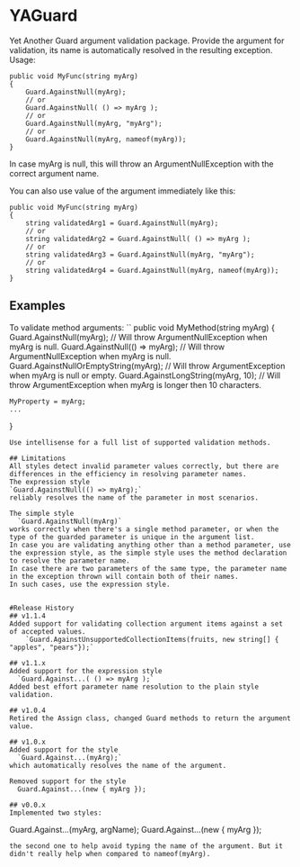 # YAGuard

Yet Another Guard argument validation package.
Provide the argument for validation, its name is automatically resolved in the resulting exception.
Usage:
```
public void MyFunc(string myArg)
{
    Guard.AgainstNull(myArg);
    // or
    Guard.AgainstNull( () => myArg );
    // or
    Guard.AgainstNull(myArg, "myArg");
    // or
    Guard.AgainstNull(myArg, nameof(myArg));
}
```
In case myArg is null, this will throw an ArgumentNullException with the correct argument name.

You can also use value of the argument immediately like this:
```
public void MyFunc(string myArg)
{
    string validatedArg1 = Guard.AgainstNull(myArg);
    // or
    string validatedArg2 = Guard.AgainstNull( () => myArg );
    // or
    string validatedArg3 = Guard.AgainstNull(myArg, "myArg");
    // or
    string validatedArg4 = Guard.AgainstNull(myArg, nameof(myArg));
}
```
## Examples
To validate method arguments:
``
  public void MyMethod(string myArg)
  {
    Guard.AgainstNull(myArg);              // Will throw ArgumentNullException when myArg is null.
    Guard.AgainstNull(() => myArg);        // Will throw ArgumentNullException when myArg is null.
    Guard.AgainstNullOrEmptyString(myArg); // Will throw ArgumentException when myArg is null or empty.
    Guard.AgainstLongString(myArg, 10);    // Will throw ArgumentException when myArg is longer then 10 characters.
    
    MyProperty = myArg;
    ...
  }
```
Use intellisense for a full list of supported validation methods.

## Limitations
All styles detect invalid parameter values correctly, but there are differences in the efficiency in resolving parameter names.
The expression style
`Guard.AgainstNull(() => myArg);`
reliably resolves the name of the parameter in most scenarios.

The simple style
  `Guard.AgainstNull(myArg)`
works correctly when there's a single method parameter, or when the type of the guarded parameter is unique in the argument list.
In case you are validating anything other than a method parameter, use the expression style, as the simple style uses the method declaration to resolve the parameter name.
In case there are two parameters of the same type, the parameter name in the exception thrown will contain both of their names.
In such cases, use the expression style.


#Release History
## v1.1.4
Added support for validating collection argument items against a set of accepted values.
    `Guard.AgainstUnsupportedCollectionItems(fruits, new string[] { "apples", "pears"});`

## v1.1.x
Added support for the expression style
  `Guard.Against...( () => myArg );`
Added best effort parameter name resolution to the plain style validation.

## v1.0.4
Retired the Assign class, changed Guard methods to return the argument value.

## v1.0.x
Added support for the style
  `Guard.Against...(myArg);`
which automatically resolves the name of the argument.

Removed support for the style
  Guard.Against...(new { myArg });

## v0.0.x
Implemented two styles:
```
Guard.Against...(myArg, argName);
Guard.Against...(new { myArg });
```
the second one to help avoid typing the name of the argument. But it didn't really help when compared to nameof(myArg). 
